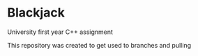 # Blackjack
University first year C++ assignment

This repository was created to get used to branches and pulling
